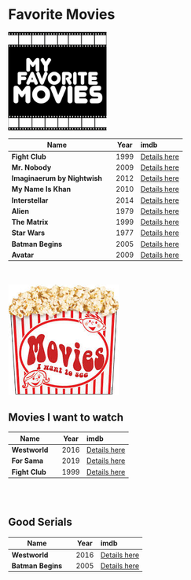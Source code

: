 # Favorite Movies

<img src="pic.jpg" width="200px">

| Name            |           | Year      | imdb |
| ---             | ---       | :---:     | :--- |
| **Fight Club** |           | 1999      | [Details here](https://www.imdb.com/title/tt0137523/) |
| **Mr. Nobody** |           | 2009      | [Details here](https://www.imdb.com/title/tt0485947/) |
| **Imaginaerum by Nightwish** |           | 2012      | [Details here](https://www.imdb.com/title/tt1959409/?ref_=fn_al_tt_1) |
| **My Name Is Khan** |           | 2010      | [Details here](https://www.imdb.com/title/tt1188996/?ref_=fn_al_tt_1) |
| **Interstellar** |           | 2014      | [Details here](https://www.imdb.com/title/tt0816692/?ref_=nv_sr_srsg_0) |
| **Alien** |           | 1979      | [Details here](https://www.imdb.com/title/tt0078748/?ref_=fn_al_tt_1) |
| **The Matrix** |           | 1999      | [Details here](https://www.imdb.com/title/tt0133093/?ref_=fn_al_tt_1) |
| **Star Wars** |           | 1977      | [Details here](https://www.imdb.com/title/tt0076759/?ref_=fn_al_tt_1) |
| **Batman Begins** |           | 2005      | [Details here](https://www.imdb.com/title/tt0372784/?ref_=fn_al_tt_1) |
| **Avatar** |           | 2009      | [Details here](https://www.imdb.com/title/tt0499549/?ref_=fn_al_tt_2) |

<br><br>
<img src="pic2.jpeg">



## Movies I want to watch
| Name            |           | Year      | imdb |
| ---             | ---       | :---:     | :--- |
| **Westworld** |           | 2016      | [Details here](https://www.imdb.com/title/tt0475784/?ref_=fn_al_tt_1) |
| **For Sama** |           | 2019      | [Details here](https://www.imdb.com/title/tt9617456/?ref_=fn_al_tt_1) |
| **Fight Club** |           | 1999      | [Details here](https://www.imdb.com/title/tt0137523/) |

<br><br>
## Good Serials
| Name            |           | Year      | imdb |
| ---             | ---       | :---:     | :--- |
| **Westworld** |           | 2016      | [Details here](https://www.imdb.com/title/tt0475784/?ref_=fn_al_tt_1) |
| **Batman Begins** |           | 2005      | [Details here](https://www.imdb.com/title/tt0372784/?ref_=fn_al_tt_1) |